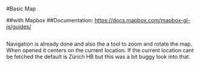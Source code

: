 #Basic Map

##with Mapbox
##Documentation: https://docs.mapbox.com/mapbox-gl-js/guides/
##
Navigation is already done and also the a tool to zoom and rotate the map.
When opened it centers on the current location. 
If the current location cant be fetched the default is Zürich HB but this was a bit buggy look into that.


